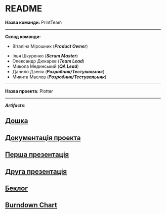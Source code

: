 # README

**Назва команди:** PrintTeam

---

**Склад команди:**

* Віталіна Мірошник (**_Product Owner_**) 
- Ілья Шкуренко (**_Scrum Master_**) 
- Олександр Дюкарев (**_Team Lead_**) 
- Микола Мединський (**_QA Lead_**) 
- Данило Дзенік (**_Розробник/Тестувальник_**) 
- Микита Маслов (**_Розробник/Тестувальник_**) 

---

**Назва проекта:** Plotter 

---

**_Artifacts_**: 

[Дошка](https://trello.com/b/WcNKVhkJ/-)
---
[Документація проекта](https://docs.google.com/document/d/1Pkr4eVT0JklwIVNANHspvdhejtbpeN4MJKc0MzxfdmQ/)
---
[Перша презентація](https://docs.google.com/presentation/d/1OY_tqmEDnNz6hrbzQ7ytALHOpbBxI2-pYZAZCOH-Im4/)
---
[Друга презентація](https://docs.google.com/presentation/d/1UKvrilGTcnLewPC7UgFHKMzLJuBw65j8lEtUlAgVeBo/)
---
[Беклог](https://docs.google.com/spreadsheets/d/1JVIrdSNkkqdG2RSLHyG2HKRIE9UhnrqPDRy3gCZOlGo/)
---
[Burndown Chart](https://docs.google.com/spreadsheets/d/19KKF0ZNmHPPWMTa3YHdzxx7NwX1hhEt0l8ualjpYSPQ/)
---


